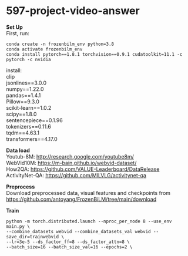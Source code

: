 # 597-project-video-answer
**Set Up**  
First, run:  
```
conda create -n frozenbilm_env python=3.8   
conda activate frozenbilm_env  
conda install pytorch==1.8.1 torchvision==0.9.1 cudatoolkit=11.1 -c pytorch -c nvidia
```  
install:  
clip  
jsonlines==3.0.0  
numpy==1.22.0  
pandas==1.4.1  
Pillow==9.3.0  
scikit-learn==1.0.2  
scipy==1.8.0  
sentencepiece==0.1.96  
tokenizers==0.11.6  
tqdm==4.63.1  
transformers==4.17.0  

**Data load**  
Youtub-8M: http://research.google.com/youtube8m/  
WebVid10M: https://m-bain.github.io/webvid-dataset/   
How2QA: https://github.com/VALUE-Leaderboard/DataRelease  
ActivityNet-QA: https://github.com/MILVLG/activitynet-qa  

**Preprocess**  
Download preprocessed data, visual features and checkpoints from https://github.com/antoyang/FrozenBiLM/tree/main/download  

**Train** 
```
python -m torch.distributed.launch --nproc_per_node 8 --use_env main.py \
--combine_datasets webvid --combine_datasets_val webvid --save_dir=trainwebvid \
--lr=3e-5 --ds_factor_ff=8 --ds_factor_attn=8 \
--batch_size=16 --batch_size_val=16 --epochs=2 \
```

